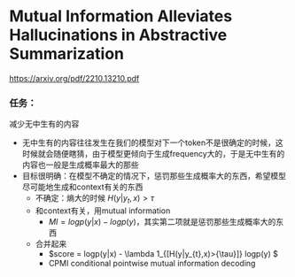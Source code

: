 # Mutual Information Alleviates Hallucinations in Abstractive Summarization

https://arxiv.org/pdf/2210.13210.pdf

### 任务：

减少无中生有的内容

* 无中生有的内容往往发生在我们的模型对下一个token不是很确定的时候，这时候就会随便瞎猜，由于模型更倾向于生成frequency大的，于是无中生有的内容也一般是生成概率最大的那些
* 目标很明确：在模型不确定的情况下，惩罚那些生成概率大的东西，希望模型尽可能地生成和context有关的东西
  * 不确定：熵大的时候 $H(y|y_{t},x)>\tau$
  * 和context有关，用mutual information
    * $MI=logp(y|x)-logp(y)$，其实第二项就是惩罚那些生成概率大的东西
  * 合并起来
    * $score = logp(y|x) - \lambda 1_{[H(y|y_{t},x)>{\tau}]} logp(y) $
    * CPMI conditional pointwise mutual information decoding
